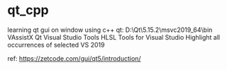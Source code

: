 # qt_cpp
learning qt gui on window using c++
qt: D:\Qt\5.15.2\msvc2019_64\bin
VAssistX
Qt Visual Studio Tools
HLSL Tools for Visual Studio
Highlight all occurrences of selected
VS 2019

ref: https://zetcode.com/gui/qt5/introduction/
